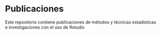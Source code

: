 # Publicaciones
Este repositorio contiene publicaciones de métodos y técnicas estadísticas e investigaciones con el uso de Rstudio
